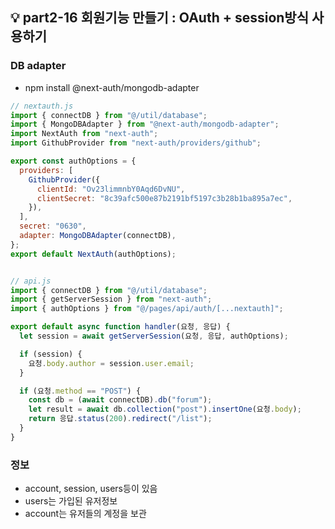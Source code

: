 ## 💡 part2-16 회원기능 만들기 : OAuth + session방식 사용하기

### DB adapter

- npm install @next-auth/mongodb-adapter

```javascript
// nextauth.js
import { connectDB } from "@/util/database";
import { MongoDBAdapter } from "@next-auth/mongodb-adapter";
import NextAuth from "next-auth";
import GithubProvider from "next-auth/providers/github";

export const authOptions = {
  providers: [
    GithubProvider({
      clientId: "Ov23limmnbY0Aqd6DvNU",
      clientSecret: "8c39afc500e87b2191bf5197c3b28b1ba895a7ec",
    }),
  ],
  secret: "0630",
  adapter: MongoDBAdapter(connectDB),
};
export default NextAuth(authOptions);


// api.js
import { connectDB } from "@/util/database";
import { getServerSession } from "next-auth";
import { authOptions } from "@/pages/api/auth/[...nextauth]";

export default async function handler(요청, 응답) {
  let session = await getServerSession(요청, 응답, authOptions);

  if (session) {
    요청.body.author = session.user.email;
  }

  if (요청.method == "POST") {
    const db = (await connectDB).db("forum");
    let result = await db.collection("post").insertOne(요청.body);
    return 응답.status(200).redirect("/list");
  }
}

```

### 정보

- account, session, users등이 있음
- users는 가입된 유저정보
- account는 유저들의 계정을 보관
